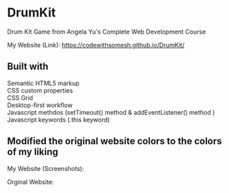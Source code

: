 # DrumKit


Drum Kit Game from Angela Yu's Complete Web Development Course

My Website (Link): https://codewithsomesh.github.io/DrumKit/

<hl>

## Built with

  Semantic HTML5 markup 
<br>
  CSS custom properties 
<br>
  CSS Grid
<br>
  Desktop-first workflow
<br>
  Javascript methdos (setTimeout() method & addEventListener() method )
  <br>
  Javascript keywords (.this keyword)

  <hl>

## Modified the original website colors to the colors of my liking

My Website (Screenshots):

Orginal Website:
